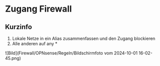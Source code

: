 # Zugang Firewall

## Kurzinfo

1. Lokale Netze in ein Alias zusammenfassen und den Zugang blockieren
2. Alle anderen auf any *

![Bild](Firewall/OPNsense/Regeln/Bildschirmfoto vom 2024-10-01 16-02-45.png)
